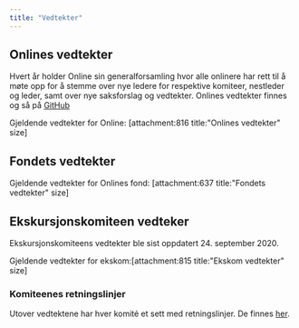 ```yaml
---
title: "Vedtekter"
---
```


## Onlines vedtekter  
Hvert år holder Online sin generalforsamling hvor alle onlinere har rett til å møte opp for å stemme over nye ledere for respektive komiteer, nestleder og leder, samt over nye saksforslag og vedtekter. Onlines vedtekter finnes og så på [GitHub](https://github.com/dotkom/Onlines_Vedtekter)    

Gjeldende vedtekter for Online: [attachment:816 title:"Onlines vedtekter" size]  

## Fondets vedtekter
Gjeldende vedtekter for Onlines fond: [attachment:637 title:"Fondets vedtekter" size]  

## Ekskursjonskomiteen vedteker 
Ekskursjonskomiteens vedtekter ble sist oppdatert 24. september 2020.  

Gjeldende vedtekter for ekskom:[attachment:815 title:"Ekskom vedtekter" size]  

### Komiteenes retningslinjer
Utover vedtektene har hver komité et sett med retningslinjer. De finnes [her](https://online.ntnu.no/wiki/online/info/innsikt-og-interface/retningslinjer/).
